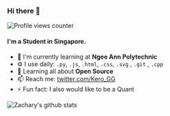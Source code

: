 
### Hi there 👋

![Profile views counter](https://ZazzyDictionary.dev/github-profile-view-counter.svg)

#### I'm a Student in Singapore.

- 🏢 I'm currently learning at **Ngee Ann Polytechnic**
- ⚙️ I use daily: `.py`, `.js`, `.html`, `.css`, `.svg` , `.git` , `.cpp` 
- 🌱 Learning all about **Open Source**
- 📫 Reach me:  [twitter.com/Kero_GG](https://twitter.com/Kero_GG)
- ⚡️ Fun fact: I also would like to be a Quant 

![Zachary's github stats](https://github-readme-stats.vercel.app/api?username=ZazzyDictionary&show_icons=true&theme=vue-dark)
